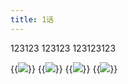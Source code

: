 ```yaml
---
title: 1话
---
```


123123
123123
123123123

{{<image src="/managa/natsuichi/yandere_gf/images/01.jpg">}}
{{<image src="/managa/natsuichi/yandere_gf/images/02.jpg">}}
{{<image src="/managa/natsuichi/yandere_gf/images/03.jpg">}}
{{<image src="/managa/natsuichi/yandere_gf/images/04.jpg">}}